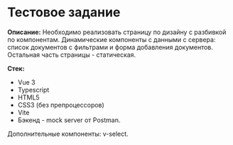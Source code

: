 # Тестовое задание
  
**Описание:**
Необходимо реализовать страницу по дизайну с разбивкой по компонентам. Динамические компоненты с данными с сервера: список документов с фильтрами и форма добавления документов. Остальная часть страницы - статическая.
  
**Стек:**
- Vue 3
- Typescript
- HTML5
- CSS3 (без препроцессоров)
- Vite
- Бэкенд - mock server от Postman.

Дополнительные компоненты: v-select.
